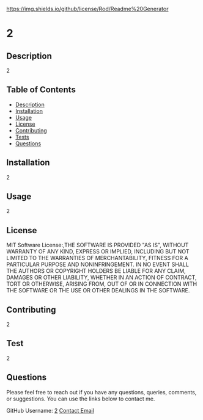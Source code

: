 https://img.shields.io/github/license/Rod/Readme%20Generator

# 2

## Description

2

## Table of Contents

- [Description](#Description)
- [Installation](#Installation)
- [Usage](#Usage)
- [License](#License)
- [Contributing](#Contributing)
- [Tests](#Tests)
- [Questions](#Questions)  


## Installation

2

## Usage

2

## License

MIT Software License:,THE SOFTWARE IS PROVIDED "AS IS", WITHOUT WARRANTY OF ANY KIND, EXPRESS OR IMPLIED, INCLUDING BUT NOT LIMITED TO THE WARRANTIES OF MERCHANTABILITY, FITNESS FOR A PARTICULAR PURPOSE AND NONINFRINGEMENT. IN NO EVENT SHALL THE AUTHORS OR COPYRIGHT HOLDERS BE LIABLE FOR ANY CLAIM, DAMAGES OR OTHER LIABILITY, WHETHER IN AN ACTION OF CONTRACT, TORT OR OTHERWISE, ARISING FROM, OUT OF OR IN CONNECTION WITH THE SOFTWARE OR THE USE OR OTHER DEALINGS IN THE SOFTWARE.

## Contributing

2

## Test

2

## Questions

Please feel free to reach out if you have any questions, queries, comments, or suggestions. You can use the links below to contact me.

GitHub Username: [2](2)
[Contact Email](2)